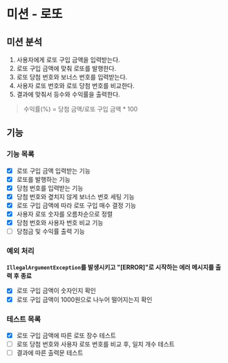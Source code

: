 # 미션 - 로또
## 미션 분석
1. 사용자에게 로또 구입 금액을 입력받는다.
2. 로또 구입 금액에 맞춰 로또를 발행한다.
3. 로또 당첨 번호와 보너스 번호를 입력받는다.
4. 사용자 로또 번호와 로또 당첨 번호를 비교한다.
5. 결과에 맞춰서 등수와 수익률을 출력한다.
> 수익률(%) = 당첨 금액/로또 구입 금액 * 100

## 기능
### 기능 목록
- [x] 로또 구입 금액 입력받는 기능
- [x] 로또를 발행하는 기능
- [x] 당첨 번호를 입력받는 기능
- [x] 당첨 번호와 곂치지 않게 보너스 번호 세팅 기능
- [x] 로또 구입 금액에 따라 로또 구입 매수 결정 기능
- [x] 사용자 로또 숫자를 오름차순으로 정렬
- [x] 당첨 번호와 사용자 번호 비교 기능
- [ ] 당첨금 및 수익률 출력 기능
### 예외 처리
**`IllegalArgumentException`를 발생시키고 "[ERROR]"로 시작하는 에러 메시지를 출력 후 종료**
- [x] 로또 구입 금액이 숫자인지 확인
- [x] 로또 구입 금액이 1000원으로 나누어 떨어지는지 확인
### 테스트 목록
- [x] 로또 구입 금액에 따른 로또 장수 테스트
- [ ] 로또 당첨 번호와 사용자 로또 번호를 비교 후, 일치 개수 테스트
- [ ] 결과에 따른 출력문 테스트